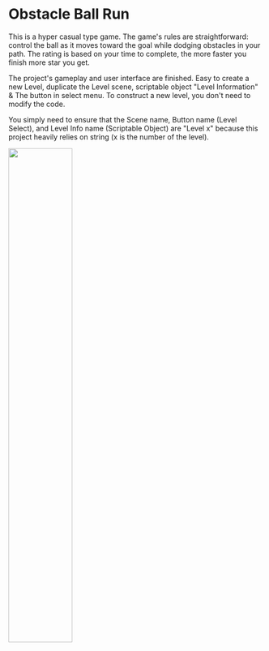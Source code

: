 # Obstacle Ball Run

This is a hyper casual type game. The game's rules are straightforward: control the ball as it moves toward the goal while dodging obstacles in your path. The rating is based on your time to complete, the more faster you finish more star you get.

The project's gameplay and user interface are finished. Easy to create a new Level, duplicate the Level scene, scriptable object "Level Information" & The button in select menu. To construct a new level, you don't need to modify the code.

You simply need to ensure that the Scene name, Button name (Level Select), and Level Info name (Scriptable Object) are "Level x" because this project heavily relies on string (x is the number of the level).

[<img src="https://img.youtube.com/vi/greHI4i9QYE/hqdefault.jpg" width="50%">](https://youtu.be/greHI4i9QYE "Obstacle Ball Run - Gameplay")
